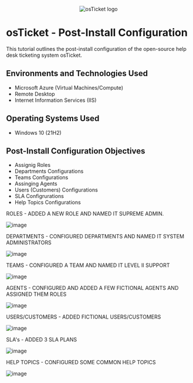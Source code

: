 <p align="center">
<img src="https://i.imgur.com/Clzj7Xs.png" alt="osTicket logo"/>
</p>

<h1>osTicket - Post-Install Configuration</h1>
This tutorial outlines the post-install configuration of the open-source help desk ticketing system osTicket.<br />





<h2>Environments and Technologies Used</h2>

- Microsoft Azure (Virtual Machines/Compute)
- Remote Desktop
- Internet Information Services (IIS)

<h2>Operating Systems Used </h2>

- Windows 10</b> (21H2)

<h2>Post-Install Configuration Objectives</h2>

- Assignig Roles
- Departments Configurations
- Teams Configurations
- Assinging Agents
- Users (Customers) Configurations
- SLA Configrurations
- Help Topics Configurations




ROLES - ADDED A NEW ROLE AND NAMED IT SUPREME ADMIN.

![image](https://github.com/elijahstrozier/post-install-config/assets/161254320/81e78da2-dc7f-48cf-8efc-67bd1f241413)

DEPARTMENTS - CONFIGURED DEPARTMENTS AND NAMED IT SYSTEM ADMINISTRATORS

![image](https://github.com/elijahstrozier/post-install-config/assets/161254320/1b996060-52fb-4eb6-a9ba-e0ade19a10a5)

TEAMS - CONFIGURED A TEAM AND NAMED IT LEVEL II SUPPORT

![image](https://github.com/elijahstrozier/post-install-config/assets/161254320/1b7cb5cf-accd-4e1d-8b0b-a6794a322b64)

AGENTS - CONFIGURED AND ADDED A FEW FICTIONAL AGENTS AND ASSIGNED THEM ROLES

![image](https://github.com/elijahstrozier/post-install-config/assets/161254320/88b7f38a-120e-47c8-9fb7-6ad0a89f1fab)

USERS/CUSTOMERS - ADDED FICTIONAL USERS/CUSTOMERS

![image](https://github.com/elijahstrozier/post-install-config/assets/161254320/b5195501-a8d2-4e1e-ba13-9e4f81878b01)

SLA's - ADDED 3 SLA PLANS

![image](https://github.com/elijahstrozier/post-install-config/assets/161254320/2fc8d908-361a-4ba7-af5b-8384267440fe)

HELP TOPICS - CONFIGURED SOME COMMON HELP TOPICS

![image](https://github.com/elijahstrozier/post-install-config/assets/161254320/50c39863-ce6d-41cb-8744-0e4bb5e63041)
